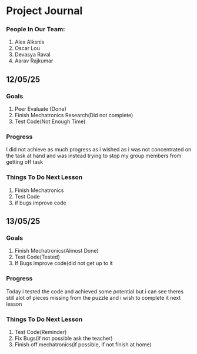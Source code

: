 # Project Journal
### People In Our Team:
1. Alex Alksnis
2. Oscar Lou
3. Devasya Raval
4. Aarav Rajkumar
## 12/05/25
### Goals
1. Peer Evaluate (Done)
2. Finish Mechatronics Research(Did not complete)
3. Test Code(Not Enough Time)
### Progress
I did not achieve as much progress as i wished as i was not concentrated on the task at hand and was instead trying to stop my group members from getting off task
### Things To Do Next Lesson
1. Finish Mechatronics
2. Test Code
3. if bugs improve code
## 13/05/25
### Goals
1. Finish Mechatronics(Almost Done)
2. Test Code(Tested)
3. If Bugs improve code(did not get up to it
### Progress
Today i tested the code and achieved some potential but i can see theres still alot of pieces missing from the puzzle and i wish to complete it next lesson
### Things To Do Next Lesson
1. Test Code(Reminder)
2. Fix Bugs(if not possible ask the teacher)
3. Finish off mechatronics(if possible, if not finish at home)
